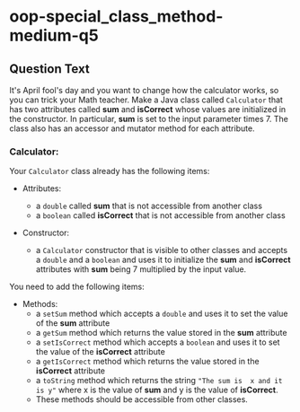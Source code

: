 # oop-special_class_method-medium-q5

## Question Text

It's April fool's day and you want to change how the calculator works, so you can trick your Math teacher. Make a Java
class called `Calculator` that has two attributes called **sum** and **isCorrect** whose values are initialized in the
constructor. In particular, **sum** is set to the input parameter times 7. The class also has an accessor and mutator
method for each attribute.

### Calculator:

Your `Calculator` class already has the following items:

- Attributes:
    - a `double` called **sum** that is not accessible from another class
    - a `boolean` called **isCorrect** that is not accessible from another class

- Constructor:
    - a `Calculator` constructor that is visible to other classes and accepts a `double` and a `boolean` and uses it to
      initialize the **sum** and **isCorrect** attributes with **sum** being 7 multiplied by the input value.

You need to add the following items:

- Methods:
    - a `setSum` method which accepts a `double` and uses it to set the value of the **sum** attribute
    - a `getSum` method which returns the value stored in the **sum** attribute
    - a `setIsCorrect` method which accepts a `boolean` and uses it to set the value of the **isCorrect** attribute
    - a `getIsCorrect` method which returns the value stored in the **isCorrect** attribute
    - a `toString` method which returns the string `"The sum is  x and it is y"` where x is the value
      of **sum** and y is the value of **isCorrect**.
    - These methods should be accessible from other classes.
